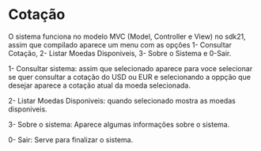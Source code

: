 # Cotação


O sistema funciona no modelo MVC (Model, Controller e View) no sdk21, assim que compilado aparece um menu com as opções 1- Consultar Cotação, 2- Listar Moedas Disponiveis, 3- Sobre o Sistema e 0-Sair.

1- Consultar sistema: assim que selecionado aparece para voce selecionar se quer consultar a cotação do USD ou EUR e selecionando a oppção que desejar aparece a cotação atual da moeda selecionada.

2-  Listar Moedas Disponiveis: quando selecionado mostra as moedas disponiveis.

3- Sobre o sistema: Aparece algumas informações sobre o sistema.

0- Sair: Serve para finalizar o sistema.
